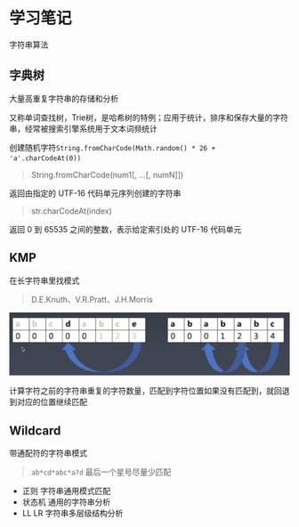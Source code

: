 # 学习笔记

字符串算法
## 字典树 

大量高重复字符串的存储和分析

又称单词查找树，Trie树，是哈希树的特例；应用于统计，排序和保存大量的字符串，经常被搜索引擎系统用于文本词频统计

创建随机字符`String.fromCharCode(Math.random() * 26 + 'a'.charCodeAt(0))`

> String.fromCharCode(num1[, ...[, numN]])

返回由指定的 UTF-16 代码单元序列创建的字符串

> str.charCodeAt(index)

返回 0 到 65535 之间的整数，表示给定索引处的 UTF-16 代码单元

## KMP  

在长字符串里找模式

> D.E.Knuth、V.R.Pratt、J.H.Morris

<img src="./kmp.png">

计算字符之前的字符串重复的字符数量，匹配到字符位置如果没有匹配到，就回退到对应的位置继续匹配

## Wildcard  

带通配符的字符串模式

> `ab*cd*abc*a?d` 最后一个星号尽量少匹配

* 正则   字符串通用模式匹配
* 状态机   通用的字符串分析
* LL LR   字符串多层级结构分析

